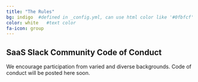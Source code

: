 ```yaml
---
title: "The Rules"
bg: indigo  #defined in _config.yml, can use html color like '#0fbfcf'
color: white   #text color
fa-icon: group
---
```


## SaaS Slack Community Code of Conduct ##
We encourage participation from varied and diverse backgrounds. 
Code of conduct will be posted here soon.
